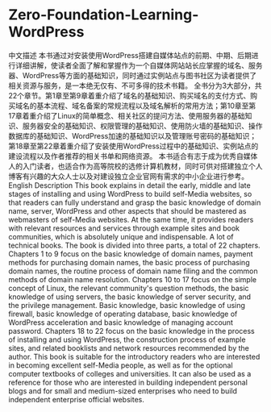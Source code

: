 # Zero-Foundation-Learning-WordPress
中文描述  本书通过对安装使用WordPress搭建自媒体站点的前期、中期、后期进行详细讲解，使读者全面了解和掌握作为一个自媒体网站站长应掌握的域名、服务器、WordPress等方面的基础知识，同时通过实例站点与图书社区为读者提供了相关资源与服务，是一本绝无仅有、不可多得的技术书籍。  全书分为3大部分，共22个章节。第1章至第9章着重介绍了域名的基础知识、购买域名的支付方式、购买域名的基本流程、域名备案的常规流程以及域名解析的常用方法；第10章至第17章着重介绍了Linux的简单概念、相关社区的提问方法、使用服务器的基础知识、服务器安全的基础知识、权限管理的基础知识、使用防火墙的基础知识、操作数据库的基础知识、WordPress加速的基础知识以及管理账号密码的基础知识；第18章至第22章着重介绍了安装使用WordPress过程中的基础知识、实例站点的建设流程以及作者推荐的相关书单和网络资源。  本书适合有志于成为优秀自媒体人的入门读者，也适合作为高等院校的选修计算机教材，同时可供对搭建独立个人博客有兴趣的大众人士以及对建设独立企业官网有需求的中小企业进行参考。  English Description  This book explains in detail the early, middle and late stages of installing and using WordPress to build self-Media websites, so that readers can fully understand and grasp the basic knowledge of domain name, server, WordPress and other aspects that should be mastered as webmasters of self-Media websites. At the same time, it provides readers with relevant resources and services through example sites and book communities, which is absolutely unique and indispensable. A lot of technical books.  The book is divided into three parts, a total of 22 chapters. Chapters 1 to 9 focus on the basic knowledge of domain names, payment methods for purchasing domain names, the basic process of purchasing domain names, the routine process of domain name filing and the common methods of domain name resolution. Chapters 10 to 17 focus on the simple concept of Linux, the relevant community's question methods, the basic knowledge of using servers, the basic knowledge of server security, and the privilege management. Basic knowledge, basic knowledge of using firewall, basic knowledge of operating database, basic knowledge of WordPress acceleration and basic knowledge of managing account password. Chapters 18 to 22 focus on the basic knowledge in the process of installing and using WordPress, the construction process of example sites, and related booklists and network resources recommended by the author.  This book is suitable for the introductory readers who are interested in becoming excellent self-Media people, as well as for the optional computer textbooks of colleges and universities. It can also be used as a reference for those who are interested in building independent personal blogs and for small and medium-sized enterprises who need to build independent enterprise official websites.
